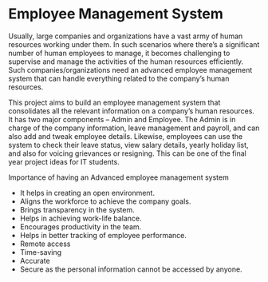 # Employee Management System

Usually, large companies and organizations have a vast army of human resources working under them. In such scenarios where there’s a significant number of human employees to manage, it becomes challenging to supervise and manage the activities of the human resources efficiently. Such companies/organizations need an advanced employee management system that can handle everything related to the company’s human resources.

This project aims to build an employee management system that consolidates all the relevant information on a company’s human resources. It has two major components – Admin and Employee. The Admin is in charge of the company information, leave management and payroll, and can also add and tweak employee details. Likewise, employees can use the system to check their leave status, view salary details, yearly holiday list, and also for voicing grievances or resigning. This can be one of the final year project ideas for IT students. 

Importance of having an Advanced employee management system

- It helps in creating an open environment.
- Aligns the workforce to achieve the company goals.
- Brings transparency in the system.
- Helps in achieving work-life balance.
- Encourages productivity in the team.
- Helps in better tracking of employee performance.
- Remote access
- Time-saving
- Accurate
- Secure as the personal information cannot be accessed by anyone.
